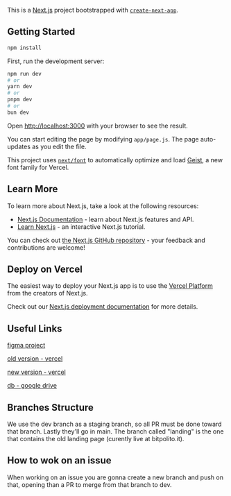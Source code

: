 This is a [Next.js](https://nextjs.org) project bootstrapped with [`create-next-app`](https://github.com/vercel/next.js/tree/canary/packages/create-next-app).

## Getting Started

```bash
npm install
```

First, run the development server:

```bash
npm run dev
# or
yarn dev
# or
pnpm dev
# or
bun dev
```

Open [http://localhost:3000](http://localhost:3000) with your browser to see the result.

You can start editing the page by modifying `app/page.js`. The page auto-updates as you edit the file.

This project uses [`next/font`](https://nextjs.org/docs/app/building-your-application/optimizing/fonts) to automatically optimize and load [Geist](https://vercel.com/font), a new font family for Vercel.

## Learn More

To learn more about Next.js, take a look at the following resources:

- [Next.js Documentation](https://nextjs.org/docs) - learn about Next.js features and API.
- [Learn Next.js](https://nextjs.org/learn) - an interactive Next.js tutorial.

You can check out [the Next.js GitHub repository](https://github.com/vercel/next.js) - your feedback and contributions are welcome!

## Deploy on Vercel

The easiest way to deploy your Next.js app is to use the [Vercel Platform](https://vercel.com/new?utm_medium=default-template&filter=next.js&utm_source=create-next-app&utm_campaign=create-next-app-readme) from the creators of Next.js.

Check out our [Next.js deployment documentation](https://nextjs.org/docs/app/building-your-application/deploying) for more details.

## Useful Links
[figma project](https://www.figma.com/design/ssdd5DmVcAvOxY3g5bYAzB/Grafica-Bitpolito-%E2%80%93-Website?node-id=248-8520&t=h6i8QT3Hiv1Peap8-1)

[old version - vercel](https://website-bit-politos-projects.vercel.app/en)

[new version - vercel](https://website-git-dev-bit-politos-projects.vercel.app/)

[db - google drive](https://drive.google.com/drive/folders/1sUirMe1Cr_P1dcA20sraaevpdkDZiiBr?usp=drive_link)

## Branches Structure
We use the dev branch as a staging branch, so all PR must be done toward that branch. Lastly they'll go in main. 
The branch called "landing" is the one that contains the old landing page (curently live at bitpolito.it).

## How to wok on an issue
When working on an issue you are gonna create a new branch and push on that, opening than a PR to merge from that branch to dev.
